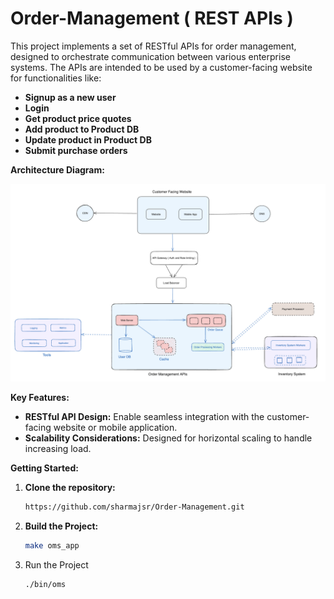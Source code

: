 # Order-Management ( REST APIs )

This project implements a set of RESTful APIs for order management, designed to orchestrate communication between various enterprise systems. The APIs are intended to be used by a customer-facing website for functionalities like:
* **Signup as a new user**
* **Login**
* **Get product price quotes**
* **Add product to Product DB**
* **Update product in Product DB**
* **Submit purchase orders**

**Architecture Diagram:**

![Alt text](https://github.com/sharmajsr/Order-Management/blob/main/oms-architecture-diagram "Architecture diagram")

**Key Features:**

* **RESTful API Design:** Enable seamless integration with the customer-facing website or mobile application.
* **Scalability Considerations:** Designed for horizontal scaling to handle increasing load.

**Getting Started:**

1. **Clone the repository:**  
   ```bash
   https://github.com/sharmajsr/Order-Management.git
   ```
2. **Build the Project:**  
   ```bash
   make oms_app
   ```
3. Run the Project
   ```bash
   ./bin/oms
   ```


